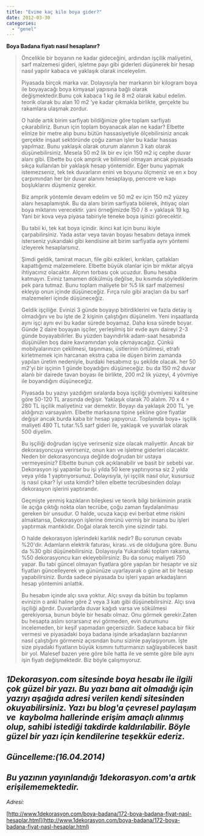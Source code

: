 ```yaml
---
title: "Evime kaç kilo boya gider?"
date: 2012-03-30
categories: 
  - "genel"
---
```


**Boya Badana fiyatı nasıl hesaplanır?**  

> Öncelikle bir boyanın ne kadar gideceğini, ardından işçilik maliyetini, sarf malzemesi gideri, işletme payı gibi giderleri düşünerek bir hesap nasıl yapılır kabaca ve yaklaşık olarak inceleyelim.
> 
>   
> 
> Piyasada birçok marka var. Dolayısıyla her markanın bir kilogram boya ile boyayacağı boya kimyasal yapısına bağlı olarak değişmektedir.Bunu çok kabaca 1 kg ile 8 m2 olarak kabul edelim. teorik olarak bu alan 10 m2 ‘ye kadar çıkmakla birlikte, gerçekte bu rakamlara ulaşmak zordur.
> 
> O halde artık birim sarfiyatı bildiğimize göre toplam sarfiyatı çıkarabiliriz. Bunun için toplam boyanacak alan ne kadar? Elbette elinize bir metre alıp bunu bütün hassasiyetiyle ölçebilirsiniz ancak gerçekte inşaat sektöründe çoğu zaman işler bu kadar hassas yapılmaz. Bunu yaklaşık olarak oturum alanının 3 katı olarak düşünebilirsiniz. Mesela 50 m2 lik bir ev için 150 m2 iç cephe duvar alanı gibi. Elbette bu çok amprik ve bilimsel olmayan ancak piyasada sıkça kullanılan bir yaklaşık hesap yöntemidir. Eğer bunu yapmak istemezseniz, tek tek duvarların enini ve boyunu ölçmeniz ve en x boy çarpımından her bir duvar alanını hesaplayıp, pencere ve kapı boşluklarını düşmeniz gerekir.
> 
> Biz amprik yöntemle devam edelim ve 50 m2 ev için 150 m2 yüzey alanı hesaplamıştık. Bu da alanı birim sarfiyata bölerek, ihtiyaç olan boya miktarını verecektir. yani örneğimizde 150 / 8 = yaklaşık 19 kg. Yani bir kova veya piyasa tabiriyle teneke boya işinizi görecektir.
> 
> Bu tabii ki, tek kat boya içindir. ikinci kat için bunu ikiyle çarpabilirsiniz. Yada astar veya tavan boyası hesabını detaya inmek isterseniz yukarıdaki gibi kendisine ait birim sarfiyatla aynı yöntemi izleyerek hesaplarsınız.
> 
> Şimdi geldik, tamirat macun, file gibi ezikleri, kırıkları, çatlakları kapattığımız malzemelere. Elbette büyük olanlar için bir miktar alçıya ihtiyacınız olacaktır. Alçının torbası çok ucuzdur. Bunu hesaba katmayın. Eviniz tamamen dökülmüş değilse, bu kısımda söylediklerim pek para tutmaz. Bunu toplam maliyete bir %5 lik sarf malzemesi ekleyip onun içinde düşüneceğiz. Fırça rulo gibi araçları da bu sarf malzemeleri içinde düşüneceğiz.
> 
> Geldik işçiliğe. Evinizi 3 günde boyayıp bitirdiklerini ve fazla detay iş olmadığını ve bu işte de 2 kişinin çalıştığını düşünelim. Yeni inşaatlarda aynı işçi aynı evi bu kadar sürede boyamaz. Daha kısa sürede boyar. Günde 2 daire boyayan işçiler, yerleşilmiş bir evde aynı daireyi 2-3 günde boyayabilirler. Bu yüzden bayındırlık adam-saat hesabında düşünülen boş daire kavramından yola çıkmayacağız. Çünkü mobilyalarınızın çekilmesi, taşınması, üstlerinin örtülmesi, etrafı kirletmemek için harcanan ekstra çaba ile düşen birim zamanda yapılan üretim nedeniyle, burdaki hesabımız şu şekilde olacak. her 50 m2'yi bir işçinin 1 günde boyadığını düşüneceğiz. bu da 150 m2 duvar alanlı bir dairede tavan boyası ile birlikte, 200 m2 lik yüzeyi, 4 yövmiye ile boyandığını düşüneceğiz.
> 
> Piyasada bu yazıyı yazdığım sıralarda boya işçiliği yövmiyesi kalitesine göre 50-120 TL arasında değişir. Yaklaşık olarak 70 alalım. 70 x 4 = 280 TL işçilik maliyetiniz var demektir. Boyayı da yaklaşık 200 TL 'ye aldığınızı varsayalım. Elbette markasına tipine şekline göre fiyatlar değişir ancak burda kaba bir hesap yapıyoruz. Toplamda boya+ işçilik maliyeti 480 TL tutar.%5 sarf gideri ile, yaklaşık ve yuvarlak olarak 500 diyelim.
> 
> Bu işçiliği doğrudan işçiye verirseniz size olacak maliyettir. Ancak bir dekorasyoncuya verirseniz, onun karı ve işletme giderleri olacaktır. Neden bir dekorasyoncuya değilde doğrudan bir ustaya vermeyesiniz? Elbette bunun çok açıklanabilir ve basit bir sebebi var. Dekorasyon işi yapanlar bu işi yılda 50 kere yaptırıyorsa siz 2 yılda veya yılda 1 yaptırıyorsunuz. Dolayısıyla, iyi işçilik nasıl olur, kusursuz iş nasıl çıkar? İyi usta kimdir? bilen elbette tecrübesinden dolayı dekorasyon işlerini yaptırandır.
> 
> Geçmişte yenmiş kazıkların bileşkesi ve teorik bilgi birikiminin pratik ile açığa çıktığı nokta olan tecrübe, çoğu zaman faydalanılması gereken bir unsudur. O halde, ucuza kaçıp evi berbat etme riskini almaktansa, Dekorasyon işlerine ömrünü vermiş bir insana bu işleri yaptırmak mantıklıdır. Doğal olarak tercih yine sizindir tabi.
> 
> O halde dekorasyon işlerindeki karlılık nedir? Bu sorunun cevabı %20'dir. Adamların elektrik faturası, kirası..vs de olduğuna göre. Bunu da %30 gibi düşünebilirsiniz. Dolayısıyla Yukarıdaki toplam rakama, %50 dekorasyoncu karı ekleyebilirsiniz. Bu da sonuç maliyeti 750 yapar. Bu tabi güncel olmayan fiyatlara göre yapılan bir hesaptır ve siz fiyatları güncelleyerek ve gününüze uyarlayarak o güne ait bir hesap yapabilirsiniz. Burda sadece piyasada bu işleri yapan arkadaşların hesap yöntemini anlattık.
> 
> Bu hesabın içinde alçı sıva yoktur. Alçı sıvayı da bütün bu toplamın evinizin o anki haline göre 2 veya 3 katı gibi düşünebilirsiniz. Alçı sıva işçiliği ağırdır. Duvarlarda duvar kağıdı varsa ve sökülmesi gerekiyorsa, bunun böyle bir hesabı olmaz. Onu görmek gerekir.Zaten bu hesapta aslını sorarsanız evi görmeden, evin durumunu incelemeden, bir keşif yapmadan geçersizdir. Sadece kabaca bir fikir vermesi ve piyasadaki boya badana işinde arkadaşların bazılarının nasıl çalıştığını görmeniz açısından bunu sizinle paylaşıyorum. İşte size piyadaki fiyatların büyük kısmını tutturmanızı sağlayabilecek basit bir yol. Malesef bazen yere göre bile hatta ile ve semte göre bile aynı işin fiyatı değişmektedir. Biz böyle çalışmıyoruz.

  

## _1Dekorasyon.com sitesinde boya hesabı ile ilgili çok güzel bir yazı. Bu yazı bana ait olmadığı için yazıyı aşağıda adresi verilen kendi sitesinden okuyabilirsiniz. Yazı bu blog'a çevresel paylaşım ve  kaybolma hallerinde erişim amaçlı alınmış olup, sahibi istediği takdirde kaldırılabilir. Böyle güzel bir yazı için kendilerine teşekkür ederiz._

## _Güncelleme:(16.04.2014)_

## _Bu yazının yayınlandığı 1dekorasyon.com'a artık erişilememektedir._

_Adresi:_

[http://www.1dekorasyon.com/boya-badana/172-boya-badana-fiyat-nasl-hesaplar.html](http://www.1dekorasyon.com/boya-badana/172-boya-badana-fiyat-nasl-hesaplar.html)
